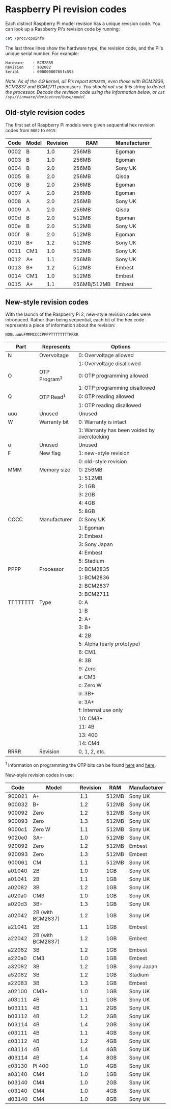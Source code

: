 # Raspberry Pi revision codes

Each distinct Raspberry Pi model revision has a unique revision code. You can look up a Raspberry Pi's revision code by running:

```bash
cat /proc/cpuinfo
```

The last three lines show the hardware type, the revision code, and the Pi's unique serial number. For example:

```
Hardware    : BCM2835
Revision    : a02082
Serial      : 00000000765fc593
```

*Note: As of the 4.9 kernel, all Pis report `BCM2835`, even those with BCM2836, BCM2837 and BCM2711 processors. You should not use this string to detect the processor. Decode the revision code using the information below, or `cat /sys/firmware/devicetree/base/model`*

## Old-style revision codes

The first set of Raspberry Pi models were given sequential hex revision codes from `0002` to `0015`:

| Code | Model | Revision | RAM            | Manufacturer |
| ---- | ----- | -------- | -------------- | ------------ |
| 0002 | B     | 1.0      | 256MB          | Egoman       |
| 0003 | B     | 1.0      | 256MB          | Egoman       |
| 0004 | B     | 2.0      | 256MB          | Sony UK      |
| 0005 | B     | 2.0      | 256MB          | Qisda        |
| 0006 | B     | 2.0      | 256MB          | Egoman       |
| 0007 | A     | 2.0      | 256MB          | Egoman       |
| 0008 | A     | 2.0      | 256MB          | Sony UK      |
| 0009 | A     | 2.0      | 256MB          | Qisda        |
| 000d | B     | 2.0      | 512MB          | Egoman       |
| 000e | B     | 2.0      | 512MB          | Sony UK      |
| 000f | B     | 2.0      | 512MB          | Egoman       |
| 0010 | B+    | 1.2      | 512MB          | Sony UK      |
| 0011 | CM1   | 1.0      | 512MB          | Sony UK      |
| 0012 | A+    | 1.1      | 256MB          | Sony UK      |
| 0013 | B+    | 1.2      | 512MB          | Embest       |
| 0014 | CM1   | 1.0      | 512MB          | Embest       |
| 0015 | A+    | 1.1      | 256MB/512MB    | Embest       |

## New-style revision codes

With the launch of the Raspberry Pi 2, new-style revision codes were introduced. Rather than being sequential, each bit of the hex code represents a piece of information about the revision:

```
NOQuuuWuFMMMCCCCPPPPTTTTTTTTRRRR
```

| Part     | Represents   | Options                    |
| -------- | ------------ | -------------------------- |
| N        | Overvoltage  | 0: Overvoltage allowed     |
|          |              | 1: Overvoltage disallowed    |
| O        | OTP Program<sup>1</sup> | 0: OTP programming allowed |
|          |              | 1: OTP programming disallowed |
| Q        | OTP Read<sup>1</sup> | 0: OTP reading allowed |
|          |              | 1: OTP reading disallowed    |
| uuu      | Unused       | Unused                     |
| W        | Warranty bit | 0: Warranty is intact      |
|          |              | 1: Warranty has been voided by [overclocking](../../../configuration/config-txt/overclocking.md) |
| u        | Unused       | Unused                     |
| F        | New flag     | 1: new-style revision      |
|          |              | 0: old-style revision      |
| MMM      | Memory size  | 0: 256MB                   |
|          |              | 1: 512MB                   |
|          |              | 2: 1GB                     |
|          |              | 3: 2GB                     |
|          |              | 4: 4GB                     |
|          |              | 5: 8GB                     |
| CCCC     | Manufacturer | 0: Sony UK                 |
|          |              | 1: Egoman                  |
|          |              | 2: Embest                  |
|          |              | 3: Sony Japan              |
|          |              | 4: Embest                  |
|          |              | 5: Stadium                 |
| PPPP     | Processor    | 0: BCM2835                 |
|          |              | 1: BCM2836                 |
|          |              | 2: BCM2837                 |
|          |              | 3: BCM2711                 |
| TTTTTTTT | Type         | 0: A                       |
|          |              | 1: B                       |
|          |              | 2: A+                      |
|          |              | 3: B+                      |
|          |              | 4: 2B                      |
|          |              | 5: Alpha (early prototype) |
|          |              | 6: CM1                     |
|          |              | 8: 3B                      |
|          |              | 9: Zero                    |
|          |              | a: CM3                     |
|          |              | c: Zero W                  |
|          |              | d: 3B+                     |
|          |              | e: 3A+                     |
|          |              | f: Internal use only       |
|          |              | 10: CM3+                   |
|          |              | 11: 4B                     |
|          |              | 13: 400                    |
|          |              | 14: CM4                    |
| RRRR     | Revision     | 0, 1, 2, etc.              |

<sup>1</sup> Information on programming the OTP bits can be found [here](../../industrial/README.md) and [here](../otpbits.md).


New-style revision codes in use:

| Code   | Model             | Revision | RAM    | Manufacturer |
| ------ | ----------------- | -------- | -------| ------------ |
| 900021 | A+                | 1.1      | 512MB | Sony UK      |
| 900032 | B+                | 1.2      | 512MB | Sony UK      |
| 900092 | Zero              | 1.2      | 512MB | Sony UK      |
| 900093 | Zero              | 1.3      | 512MB | Sony UK      |
| 9000c1 | Zero W            | 1.1      | 512MB | Sony UK      |
| 9020e0 | 3A+               | 1.0      | 512MB | Sony UK      |
| 920092 | Zero              | 1.2      | 512MB | Embest       |
| 920093 | Zero              | 1.3      | 512MB | Embest       |
| 900061 | CM                | 1.1      | 512MB | Sony UK      |
| a01040 | 2B                | 1.0      | 1GB   | Sony UK      |
| a01041 | 2B                | 1.1      | 1GB   | Sony UK      |
| a02082 | 3B                | 1.2      | 1GB   | Sony UK      |
| a020a0 | CM3               | 1.0      | 1GB   | Sony UK      |
| a020d3 | 3B+               | 1.3      | 1GB   | Sony UK      |
| a02042 | 2B (with BCM2837) | 1.2      | 1GB   | Sony UK      |
| a21041 | 2B                | 1.1      | 1GB   | Embest       |
| a22042 | 2B (with BCM2837) | 1.2      | 1GB   | Embest       |
| a22082 | 3B                | 1.2      | 1GB   | Embest       |
| a220a0 | CM3               | 1.0      | 1GB   | Embest       |
| a32082 | 3B                | 1.2      | 1GB   | Sony Japan   |
| a52082 | 3B                | 1.2      | 1GB   | Stadium      |
| a22083 | 3B                | 1.3      | 1GB   | Embest       |
| a02100 | CM3+              | 1.0      | 1GB   | Sony UK      |
| a03111 | 4B                | 1.1      | 1GB   | Sony UK      |
| b03111 | 4B                | 1.1      | 2GB   | Sony UK      |
| b03112 | 4B                | 1.2      | 2GB   | Sony UK      |
| b03114 | 4B                | 1.4      | 2GB   | Sony UK      |
| c03111 | 4B                | 1.1      | 4GB   | Sony UK      |
| c03112 | 4B                | 1.2      | 4GB   | Sony UK      |
| c03114 | 4B                | 1.4      | 4GB   | Sony UK      |
| d03114 | 4B                | 1.4      | 8GB   | Sony UK      |
| c03130 | Pi 400            | 1.0      | 4GB   | Sony UK      |
| a03140 | CM4               | 1.0      | 1GB   | Sony UK      |
| b03140 | CM4               | 1.0      | 2GB   | Sony UK      |
| c03140 | CM4               | 1.0      | 4GB   | Sony UK      |
| d03140 | CM4               | 1.0      | 8GB   | Sony UK      |
